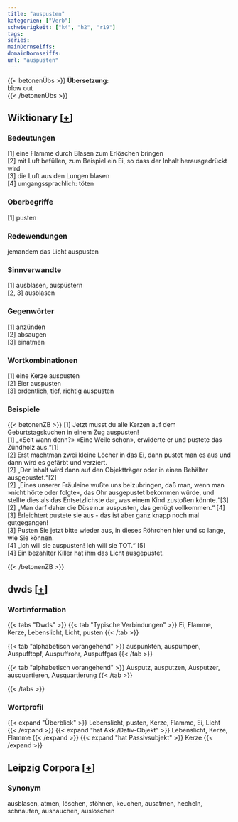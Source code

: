 ```yaml
---
title: "auspusten"
kategorien: ["Verb"]
schwierigkeit: ["k4", "h2", "r19"]
tags:
series:
mainDornseiffs:
domainDornseiffs:
url: "auspusten"
---
```


{{< betonenÜbs >}}
**Übersetzung:**  
blow out  
{{< /betonenÜbs >}}

## Wiktionary [[+](https://de.wiktionary.org/wiki/auspusten)]

### Bedeutungen
[1] eine Flamme durch Blasen zum Erlöschen bringen  
[2] mit Luft befüllen, zum Beispiel ein Ei, so dass der Inhalt herausgedrückt wird  
[3] die Luft aus den Lungen blasen  
[4] umgangssprachlich: töten  

### Oberbegriffe
[1] pusten  

### Redewendungen
jemandem das Licht auspusten  

### Sinnverwandte
[1] ausblasen, auspüstern  
[2, 3] ausblasen  

### Gegenwörter
[1] anzünden  
[2] absaugen  
[3] einatmen  

### Wortkombinationen
[1] eine Kerze auspusten  
[2] Eier auspusten  
[3] ordentlich, tief, richtig auspusten  

### Beispiele
{{< betonenZB >}}
[1] Jetzt musst du alle Kerzen auf dem Geburtstagskuchen in einem Zug auspusten!  
[1] „«Seit wann denn?» «Eine Weile schon», erwiderte er und pustete das Zündholz aus.“[1]  
[2] Erst machtman zwei kleine Löcher in das Ei, dann pustet man es aus und dann wird es gefärbt und verziert.  
[2] „Der Inhalt wird dann auf den Objektträger oder in einen Behälter ausgepustet.“[2]  
[2] „Eines unserer Fräuleine wußte uns beizubringen, daß man, wenn man »nicht hörte oder folgte«, das Ohr ausgepustet bekommen würde, und stellte dies als das Entsetzlichste dar, was einem Kind zustoßen könnte.“[3]  
[2] „Man darf daher die Düse nur auspusten, das genügt vollkommen.“ [4]  
[3] Erleichtert pustete sie aus - das ist aber ganz knapp noch mal gutgegangen!  
[3] Pusten Sie jetzt bitte wieder aus, in dieses Röhrchen hier und so lange, wie Sie können.  
[4] „Ich will sie auspusten! Ich will sie TOT.“ [5]  
[4] Ein bezahlter Killer hat ihm das Licht ausgepustet.  

{{< /betonenZB >}}


## dwds [[+](https://www.dwds.de/wb/auspusten)]

### Wortinformation
{{< tabs "Dwds" >}}
{{< tab "Typische Verbindungen" >}}
Ei, Flamme, Kerze, Lebenslicht, Licht, pusten
{{< /tab >}}

{{< tab "alphabetisch vorangehend" >}}
auspunkten, auspumpen, Auspufftopf, Auspuffrohr, Auspuffgas
{{< /tab >}}

{{< tab "alphabetisch vorangehend" >}}
Ausputz, ausputzen, Ausputzer, ausquartieren, Ausquartierung
{{< /tab >}}

{{< /tabs >}}

### Wortprofil
{{< expand "Überblick" >}} Lebenslicht, pusten, Kerze, Flamme, Ei, Licht {{< /expand >}}
{{< expand "hat Akk./Dativ-Objekt" >}} Lebenslicht, Kerze, Flamme {{< /expand >}}
{{< expand "hat Passivsubjekt" >}} Kerze {{< /expand >}}

## Leipzig Corpora [[+](https://corpora.uni-leipzig.de/en/res?word=auspusten&corpusId=deu_newscrawl-public_2018)]


### Synonym
ausblasen, atmen, löschen, stöhnen, keuchen, ausatmen, hecheln, schnaufen, aushauchen, auslöschen

